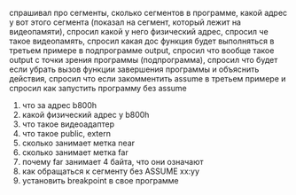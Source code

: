 спрашивал про сегменты, сколько сегментов в программе, какой адрес у вот этого сегмента (показал на сегмент, который лежит на видеопамяти), спросил какой у него физический адрес, спросил че такое видеопамять, спросил какая дос функция будет выполняться в третьем примере в подпрограмме output, спросил что вообще такое output с точки зрения программы (подпрограмма), спросил что будет если убрать вызов функции завершения программы и объяснить действия, спросил что если закомментить assume в третьем примере и спросил как запустить программу без assume

1) что за адрес b800h
2) какой физический адрес у b800h
3) что такое видеоадаптер 
4) что такое public, extern
5) сколько занимает метка near
6) сколько занимает метка far
7) почему far занимает 4 байта, что они означают 
8) как обращаться к сегменту без ASSUME xx:yy 
9) установить breakpoint в свое программе